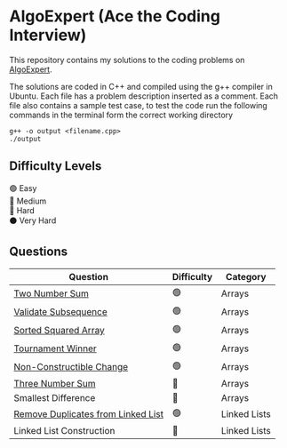 # AlgoExpert (Ace the Coding Interview)
This repository contains my solutions to the coding problems on [AlgoExpert](https://www.algoexpert.io).

The solutions are coded in C++ and compiled using the g++ compiler in Ubuntu. Each file has a problem description inserted as a comment. Each file also contains a sample test case, to test the code run the following commands in the terminal form the correct working directory
```
g++ -o output <filename.cpp>
./output
```

## Difficulty Levels

🟢 Easy  
🔵 Medium  
🔴 Hard  
⚫️ Very Hard

## Questions

| Question                                                                                                                      | Difficulty | Category             | 
| ----------------------------------------------------------------------------------------------------------------------------- | ---------- | -------------------- | 
| [Two Number Sum](https://github.com/tdkhan/algo-expert/blob/main/Arrays/TwoNumberSum.cpp)                                     | 🟢         | Arrays               | 
| [Validate Subsequence](https://github.com/tdkhan/algo-expert/blob/main/Arrays/ValidateSubsequence.cpp)                        | 🟢         | Arrays               | 
| [Sorted Squared Array](https://github.com/tdkhan/algo-expert/blob/main/Arrays/SortedSquaredError.cpp)                         | 🟢         | Arrays               | 
| [Tournament Winner](https://github.com/tdkhan/algo-expert/blob/main/Arrays/TournamentWinner.cpp)                              | 🟢         | Arrays               |
| [Non-Constructible Change](https://github.com/tdkhan/algo-expert/blob/main/Arrays/Non-ConstructibleChange.cpp)                | 🟢         | Arrays               |
| [Three Number Sum](https://github.com/tdkhan/algo-expert/blob/main/Arrays/ThreeNumberSum.cpp)                                 | 🔵         | Arrays               |
| Smallest Difference                                                                                                           | 🔵         | Arrays               |
| [Remove Duplicates from Linked List](https://github.com/tdkhan/algo-expert/blob/main/LinkedLists/RemoveDuplicates.cpp)        | 🟢         | Linked Lists         |
| Linked List Construction                                                                                                      | 🔵         | Linked Lists         |